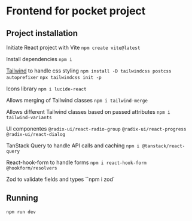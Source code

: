 # Frontend for pocket project

## Project installation

Initiate React project with Vite
`npm create vite@latest`

Install dependencies
`npm i`

[Tailwind](https://tailwindcss.com/docs/guides/vite) to handle css styling
`npm install -D tailwindcss postcss autoprefixer`
`npx tailwindcss init -p`

Icons library
`npm i lucide-react`

Allows merging of Tailwind classes
`npm i tailwind-merge`

Allows different Tailwind classes based on passed attributes
`npm i tailwind-variants`

UI componentes
`@radix-ui/react-radio-group`
`@radix-ui/react-progress`
`@radix-ui/react-dialog`

TanStack Query to handle API calls and caching
`npm i @tanstack/react-query`

React-hook-form to handle forms
`npm i react-hook-form @hookform/resolvers`

Zod to validate fields and types
``npm i zod`

## Running

`npm run dev`
